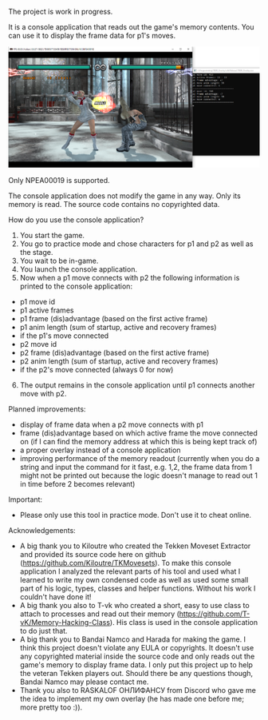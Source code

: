 The project is work in progress.

It is a console application that reads out the game's memory contents. You can use it to display the frame data for p1's moves.

![Screenshot](https://github.com/enigma8723/t5dr_overlay/blob/main/Screenshot.png)

Only NPEA00019 is supported.

The console application does not modify the game in any way. Only its memory is read.
The source code contains no copyrighted data.

How do you use the console application?

1. You start the game.
2. You go to practice mode and chose characters for p1 and p2 as well as the stage.
3. You wait to be in-game.
4. You launch the console application.
5. Now when a p1 move connects with p2 the following information is printed to the console application:
- p1 move id
- p1 active frames
- p1 frame (dis)advantage (based on the first active frame)
- p1 anim length (sum of startup, active and recovery frames)
- if the p1's move connected
- p2 move id
- p2 frame (dis)advantage (based on the first active frame)
- p2 anim length (sum of startup, active and recovery frames)
- if the p2's move connected (always 0 for now)
6. The output remains in the console application until p1 connects another move with p2.

Planned improvements:
- display of frame data when a p2 move connects with p1
- frame (dis)advantage based on which active frame the move connected on (if I can find the memory address at which this is being kept track of)
- a proper overlay instead of a console application
- improving performance of the memory readout (currently when you do a string and input the command for it fast, e.g. 1,2, the frame data from 1 might not be printed out because the logic doesn't manage to read out 1 in time before 2 becomes relevant)

Important:
- Please only use this tool in practice mode. Don't use it to cheat online.

Acknowledgements:
- A big thank you to Kiloutre who created the Tekken Moveset Extractor and provided its source code here on github (https://github.com/Kiloutre/TKMovesets). To make this console application I analyzed the relevant parts of his tool and used what I learned to write my own condensed code as well as used some small part of his logic, types, classes and helper functions.
  Without his work I couldn't have done it!
- A big thank you also to T-vk who created a short, easy to use class to attach to processes and read out their memory (https://github.com/T-vK/Memory-Hacking-Class). His class is used in the console application to do just that.
- A big thank you to Bandai Namco and Harada for making the game. I think this project doesn't violate any EULA or copyrights. It doesn't use any copyrighted material inside the source code and only reads out the game's memory to display frame data. I only put this project up to help the veteran Tekken players out. Should there be any questions though, Bandai Namco may please contact me.
- Thank you also to RASKALOF ОНЛИФАНСУ from Discord who gave me the idea to implement my own overlay (he has made one before me; more pretty too :)).

